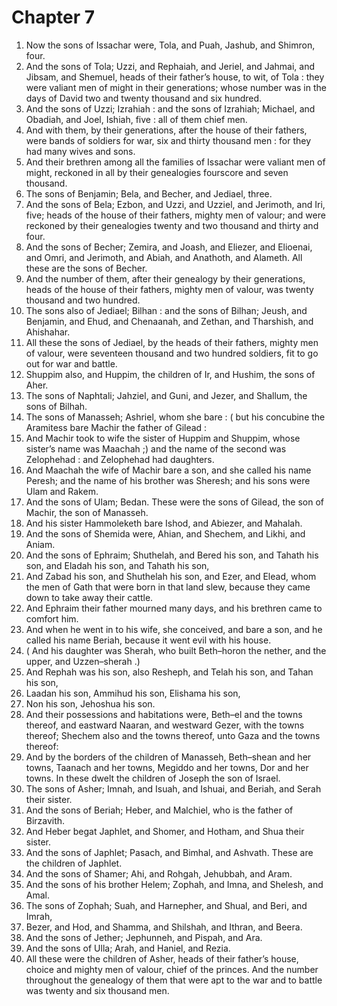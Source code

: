 # Chapter 7

1. Now the sons of Issachar were, Tola, and Puah, Jashub, and Shimron, four.
2. And the sons of Tola; Uzzi, and Rephaiah, and Jeriel, and Jahmai, and Jibsam, and Shemuel, heads of their father’s house, to wit, of Tola : they were valiant men of might in their generations; whose number was in the days of David two and twenty thousand and six hundred.
3. And the sons of Uzzi; Izrahiah : and the sons of Izrahiah; Michael, and Obadiah, and Joel, Ishiah, five : all of them chief men.
4. And with them, by their generations, after the house of their fathers, were bands of soldiers for war, six and thirty thousand men : for they had many wives and sons.
5. And their brethren among all the families of Issachar were valiant men of might, reckoned in all by their genealogies fourscore and seven thousand.
6. The sons of Benjamin; Bela, and Becher, and Jediael, three.
7. And the sons of Bela; Ezbon, and Uzzi, and Uzziel, and Jerimoth, and Iri, five; heads of the house of their fathers, mighty men of valour; and were reckoned by their genealogies twenty and two thousand and thirty and four.
8. And the sons of Becher; Zemira, and Joash, and Eliezer, and Elioenai, and Omri, and Jerimoth, and Abiah, and Anathoth, and Alameth. All these are the sons of Becher.
9. And the number of them, after their genealogy by their generations, heads of the house of their fathers, mighty men of valour, was twenty thousand and two hundred.
10. The sons also of Jediael; Bilhan : and the sons of Bilhan; Jeush, and Benjamin, and Ehud, and Chenaanah, and Zethan, and Tharshish, and Ahishahar.
11. All these the sons of Jediael, by the heads of their fathers, mighty men of valour, were seventeen thousand and two hundred soldiers, fit to go out for war and battle.
12. Shuppim also, and Huppim, the children of Ir, and Hushim, the sons of Aher.
13. The sons of Naphtali; Jahziel, and Guni, and Jezer, and Shallum, the sons of Bilhah.
14. The sons of Manasseh; Ashriel, whom she bare : ( but his concubine the Aramitess bare Machir the father of Gilead :
15. And Machir took to wife the sister of Huppim and Shuppim, whose sister’s name was Maachah ;) and the name of the second was Zelophehad : and Zelophehad had daughters.
16. And Maachah the wife of Machir bare a son, and she called his name Peresh; and the name of his brother was Sheresh; and his sons were Ulam and Rakem.
17. And the sons of Ulam; Bedan. These were the sons of Gilead, the son of Machir, the son of Manasseh.
18. And his sister Hammoleketh bare Ishod, and Abiezer, and Mahalah.
19. And the sons of Shemida were, Ahian, and Shechem, and Likhi, and Aniam.
20. And the sons of Ephraim; Shuthelah, and Bered his son, and Tahath his son, and Eladah his son, and Tahath his son,
21. And Zabad his son, and Shuthelah his son, and Ezer, and Elead, whom the men of Gath that were born in that land slew, because they came down to take away their cattle.
22. And Ephraim their father mourned many days, and his brethren came to comfort him.
23. And when he went in to his wife, she conceived, and bare a son, and he called his name Beriah, because it went evil with his house.
24. ( And his daughter was Sherah, who built Beth–horon the nether, and the upper, and Uzzen–sherah .)
25. And Rephah was his son, also Resheph, and Telah his son, and Tahan his son,
26. Laadan his son, Ammihud his son, Elishama his son,
27. Non his son, Jehoshua his son.
28. And their possessions and habitations were, Beth–el and the towns thereof, and eastward Naaran, and westward Gezer, with the towns thereof; Shechem also and the towns thereof, unto Gaza and the towns thereof:
29. And by the borders of the children of Manasseh, Beth–shean and her towns, Taanach and her towns, Megiddo and her towns, Dor and her towns. In these dwelt the children of Joseph the son of Israel.
30. The sons of Asher; Imnah, and Isuah, and Ishuai, and Beriah, and Serah their sister.
31. And the sons of Beriah; Heber, and Malchiel, who is the father of Birzavith.
32. And Heber begat Japhlet, and Shomer, and Hotham, and Shua their sister.
33. And the sons of Japhlet; Pasach, and Bimhal, and Ashvath. These are the children of Japhlet.
34. And the sons of Shamer; Ahi, and Rohgah, Jehubbah, and Aram.
35. And the sons of his brother Helem; Zophah, and Imna, and Shelesh, and Amal.
36. The sons of Zophah; Suah, and Harnepher, and Shual, and Beri, and Imrah,
37. Bezer, and Hod, and Shamma, and Shilshah, and Ithran, and Beera.
38. And the sons of Jether; Jephunneh, and Pispah, and Ara.
39. And the sons of Ulla; Arah, and Haniel, and Rezia.
40. All these were the children of Asher, heads of their father’s house, choice and mighty men of valour, chief of the princes. And the number throughout the genealogy of them that were apt to the war and to battle was twenty and six thousand men.

